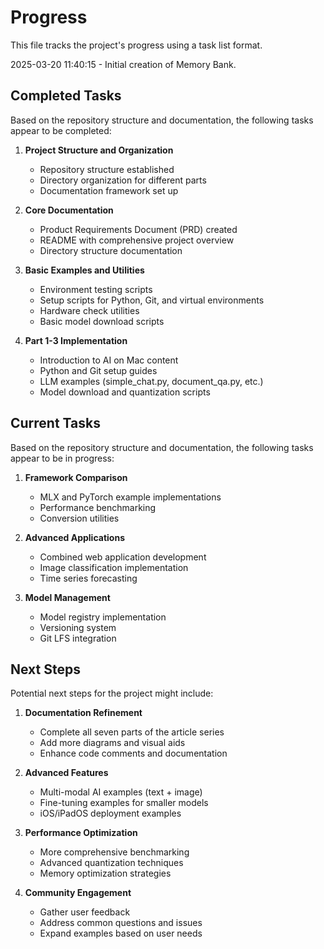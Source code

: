 # Progress

This file tracks the project's progress using a task list format.

2025-03-20 11:40:15 - Initial creation of Memory Bank.

## Completed Tasks

Based on the repository structure and documentation, the following tasks appear to be completed:

1. **Project Structure and Organization**
   - Repository structure established
   - Directory organization for different parts
   - Documentation framework set up

2. **Core Documentation**
   - Product Requirements Document (PRD) created
   - README with comprehensive project overview
   - Directory structure documentation

3. **Basic Examples and Utilities**
   - Environment testing scripts
   - Setup scripts for Python, Git, and virtual environments
   - Hardware check utilities
   - Basic model download scripts

4. **Part 1-3 Implementation**
   - Introduction to AI on Mac content
   - Python and Git setup guides
   - LLM examples (simple_chat.py, document_qa.py, etc.)
   - Model download and quantization scripts

## Current Tasks

Based on the repository structure and documentation, the following tasks appear to be in progress:

1. **Framework Comparison**
   - MLX and PyTorch example implementations
   - Performance benchmarking
   - Conversion utilities

2. **Advanced Applications**
   - Combined web application development
   - Image classification implementation
   - Time series forecasting

3. **Model Management**
   - Model registry implementation
   - Versioning system
   - Git LFS integration

## Next Steps

Potential next steps for the project might include:

1. **Documentation Refinement**
   - Complete all seven parts of the article series
   - Add more diagrams and visual aids
   - Enhance code comments and documentation

2. **Advanced Features**
   - Multi-modal AI examples (text + image)
   - Fine-tuning examples for smaller models
   - iOS/iPadOS deployment examples

3. **Performance Optimization**
   - More comprehensive benchmarking
   - Advanced quantization techniques
   - Memory optimization strategies

4. **Community Engagement**
   - Gather user feedback
   - Address common questions and issues
   - Expand examples based on user needs
